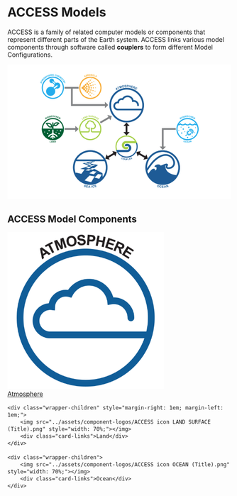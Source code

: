 # <div class="highlight-bg"> ACCESS Models </div>

ACCESS is a family of related computer models or components that represent
different parts of the Earth system. ACCESS links various model components through
software called **couplers** to form different Model Configurations.

![ACCESS-HIVE Logo](../assets/component-logos/access-components.png)

## ACCESS Model Components
<div class="wrapper-div">
    <!-- TODO change href links for these cards -->
    <a href="model_components/atmosphere/"><div class="wrapper-children">
        <img src="../assets/component-logos/ACCESS icon ATMOSPHERE (Title).png" style="width: 70%;"></img> 
        <div class="card-links">Atmosphere</div>
    </div></a>

    <div class="wrapper-children" style="margin-right: 1em; margin-left: 1em;"> 
        <img src="../assets/component-logos/ACCESS icon LAND SURFACE (Title).png" style="width: 70%;"></img> 
        <div class="card-links">Land</div>
    </div>

    <div class="wrapper-children">
        <img src="../assets/component-logos/ACCESS icon OCEAN (Title).png" style="width: 70%;"></img> 
        <div class="card-links">Ocean</div>
    </div>

</div>


<!-- <table>
    <tr>
        <td>Atmosphere</td>
        <td>Land</td>
    </tr>
    <tr>
        <td>Ocean</td>
        <td>Sea Ice</td>
    </tr>
    <tr>
        <td>Aerosols and Atmospheric Chemistry</td>
        <td>Biogeochemistry Land</td>
    </tr>
    <tr>
        <td>Biogeochemistry Ocean</td>
        <td>Coupler</td>
    </tr>
</table> -->

